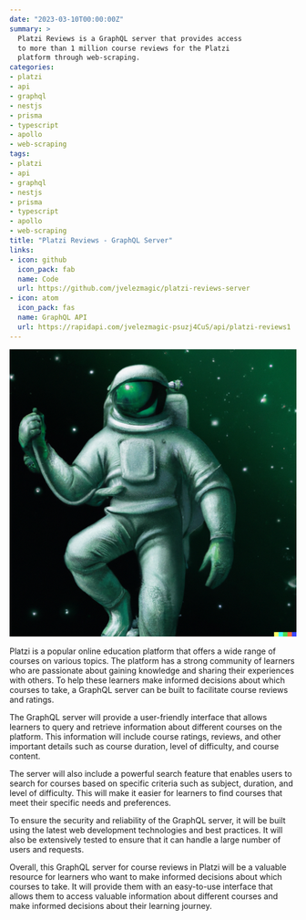 ```yaml
---
date: "2023-03-10T00:00:00Z"
summary: > 
  Platzi Reviews is a GraphQL server that provides access
  to more than 1 million course reviews for the Platzi
  platform through web-scraping.
categories:
- platzi
- api
- graphql
- nestjs
- prisma
- typescript
- apollo
- web-scraping
tags:
- platzi
- api
- graphql
- nestjs
- prisma
- typescript
- apollo
- web-scraping
title: "Platzi Reviews - GraphQL Server"
links:
- icon: github
  icon_pack: fab
  name: Code
  url: https://github.com/jvelezmagic/platzi-reviews-server
- icon: atom
  icon_pack: fas
  name: GraphQL API
  url: https://rapidapi.com/jvelezmagic-psuzj4CuS/api/platzi-reviews1
---
```


![Platzi reviews featured hex](featured_hex.png)

Platzi is a popular online education platform that offers a wide range of courses on various topics. The platform has a strong community of learners who are passionate about gaining knowledge and sharing their experiences with others. To help these learners make informed decisions about which courses to take, a GraphQL server can be built to facilitate course reviews and ratings.

The GraphQL server will provide a user-friendly interface that allows learners to query and retrieve information about different courses on the platform. This information will include course ratings, reviews, and other important details such as course duration, level of difficulty, and course content.

The server will also include a powerful search feature that enables users to search for courses based on specific criteria such as subject, duration, and level of difficulty. This will make it easier for learners to find courses that meet their specific needs and preferences.

To ensure the security and reliability of the GraphQL server, it will be built using the latest web development technologies and best practices. It will also be extensively tested to ensure that it can handle a large number of users and requests.

Overall, this GraphQL server for course reviews in Platzi will be a valuable resource for learners who want to make informed decisions about which courses to take. It will provide them with an easy-to-use interface that allows them to access valuable information about different courses and make informed decisions about their learning journey.
